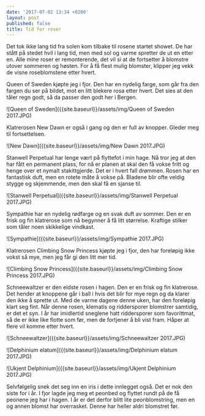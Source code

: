 ```yaml
---
date: '2017-07-02 13:34 +0200'
layout: post
published: false
title: Tid for roser
---
```


Det tok ikke lang tid fra solen kom tilbake til rosene startet showet. De har stått på stedet hvil i lang tid, men med sol og varme spretter de ut en etter en. Alle mine roser er remonterende, det vil si at de fortsetter å blomstre utover sommeren og høsten. For å få flest mulig blomster, klipper jeg vekk de visne roseblomstene etter hvert.

Queen of Sweden kjøpte jeg i fjor. Den har en nydelig farge, som går fra den fargen du ser på bildet, mot en litt blekere rosa etter hvert. Det sies at den tåler regn godt, så da passer den godt her i Bergen. 

![Queen of Sweden]({{site.baseurl}}/assets/img/Queen of Sweden 2017.JPG)

Klatrerosen New Dawn er også i gang og den er full av knopper. Gleder meg til fortsettelsen.

![New Dawn]({{site.baseurl}}/assets/img/New Dawn 2017.JPG)

<!--more-->

Stanwell Perpetual har lenge vært på flyttefot i min hage. Nå tror jeg at den har fått en permanent plass, for nå er planen at skal den få vokse fritt og henge over et nymalt stakittgjerde. Det er i hvert fall drømmen. Rosen har en fantastisk duft, men en rotete måte å vokse på. Bladene blir ofte veldig stygge og skjemmende, men den skal få en sjanse til.

![Stanwell Perpetual]({{site.baseurl}}/assets/img/Stanwell Perpetual 2017.JPG)

Sympathie har en nydelig rødfarge og en svak duft av sommer. Den er en frisk og fin klatrerose som nå begynner å få litt størrelse. Kraftige stilker som tåler noen skikkelige vindkast. 

![Sympathie]({{site.baseurl}}/assets/img/Sympathie 2017.JPG)

Klatrerosen Climbing Snow Princess kjøpte jeg i fjor, den har foreløpig ikke vokst så mye, men jeg får gi den litt mer tid. 

![Climbing Snow Princess]({{site.baseurl}}/assets/img/Climbing Snow Princess 2017.JPG)

Schneewaltzer er den eldste rosen i hagen. Den er en frisk og fin klatrerose. Det hender at knoppene går i ball i hvis det blir for mye regn og da klarer den ikke å sprette ut. Med de varme dagene denne uken, har den foreløpig klart seg fint. Når denne rosen, klematis og riddersporer blomstrer samtidig, er det et syn. I år har imidlertid sneglene hatt riddersporer som favorittmat, så de er ikke like flotte som før, men de fortjener å bli vist fram. Håper at flere vil komme etter hvert. 

![Schneewaltzer]({{site.baseurl}}/assets/img/Schneewaltzer 2017.JPG)

![Delphinium elatum]({{site.baseurl}}/assets/img/Delphinium elatum 2017.JPG)

![Ukjent Delphinium]({{site.baseurl}}/assets/img/Ukjent Delphinium 2017.JPG)


Selvfølgelig snek det seg inn en iris i dette innlegget også. Det er nok den siste for i år. 
I fjor lagde jeg meg et peonbed og flyttet rundt på de få peonene jeg har i hagen. I år er det derfor blitt lite peonblomstring, men en og annen blomst har overrasket. Denne har heller aldri blomstret før. 
 




